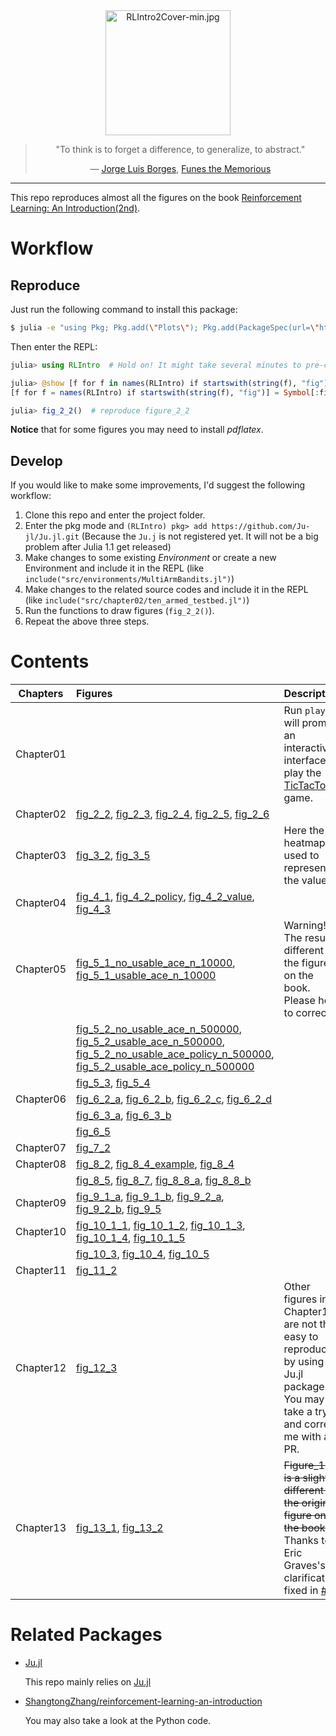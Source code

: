 <div align="center"> 
<a href="http://incompleteideas.net/book/the-book-2nd.html">
<img src="https://tianjun.me/static/site_resources/img/RLIntro2Cover-min.jpg" alt="RLIntro2Cover-min.jpg" title="RLIntro" width="200"/> 
</a>
<blockquote> 
<p> "To think is to forget a difference, to generalize, to abstract."</p>
<p>― <a href="https://en.wikipedia.org/wiki/Jorge_Luis_Borges">Jorge Luis Borges</a>, <a href="https://en.wikipedia.org/wiki/Funes_the_Memorious">Funes the Memorious</a></p>
</blockquote>
</div>

<hr>

This repo reproduces almost all the figures on the book [Reinforcement Learning: An Introduction(2nd)](http://incompleteideas.net/book/the-book-2nd.html).

# Workflow

## Reproduce

Just run the following command to install this package:

```bash
$ julia -e "using Pkg; Pkg.add(\"Plots\"); Pkg.add(PackageSpec(url=\"https://github.com/Ju-jl/Ju.jl.git\")); Pkg.add(PackageSpec(url=\"https://github.com/Ju-jl/ReinforcementLearningAnIntroduction.jl\"));"
```

Then enter the REPL:

```julia
julia> using RLIntro  # Hold on! It might take several minutes to pre-compile

julia> @show [f for f in names(RLIntro) if startswith(string(f), "fig")];  # list all the functions to reproduce corresponding figures
[f for f = names(RLIntro) if startswith(string(f), "fig")] = Symbol[:fig_10_1, :fig_10_2, :fig_10_3, :fig_10_4, :fig_10_5, :fig_11_2, :fig_12_3, :fig_13_1, :fig_13_2, :fig_2_1, :fig_2_2, :fig_2_3, :fig_2_4, :fig_2_5, :fig_2_6, :fig_3_2, :fig_3_5, :fig_4_1, :fig_4_2, :fig_4_3, :fig_5_1, :fig_5_2, :fig_5_3, :fig_5_4, :fig_6_2_a, :fig_6_2_b, :fig_6_2_c, :fig_6_2_d, :fig_6_3_a, :fig_6_3_b, :fig_6_5, :fig_7_2, :fig_8_2, :fig_8_4, :fig_8_4_example, :fig_8_5, :fig_8_7, :fig_8_8, :fig_9_1, :fig_9_10, :fig_9_2_a, :fig_9_2_b, :fig_9_5]

julia> fig_2_2()  # reproduce figure_2_2
```

**Notice** that for some figures you may need to install *pdflatex*.

## Develop

If you would like to make some improvements, I'd suggest the following workflow:

1. Clone this repo and enter the project folder.
1. Enter the pkg mode and `(RLIntro) pkg> add https://github.com/Ju-jl/Ju.jl.git` (Because the `Ju.j` is not registered yet. It will not be a big problem after Julia 1.1 get released)
1. Make changes to some existing *Environment* or create a new Environment and include it in the REPL (like `include("src/environments/MultiArmBandits.jl")`)
1. Make changes to the related source codes and include it in the REPL (like `include("src/chapter02/ten_armed_testbed.jl")`)
1. Run the functions to draw figures (`fig_2_2()`).
1. Repeat the above three steps.

# Contents

| Chapters | Figures | Description |
|---|:--      | :-- |
| Chapter01 |  | Run `play()` will prompt an interactive interface to play the [TicTacToe](https://en.wikipedia.org/wiki/Tic-tac-toe) game. |
| Chapter02 | [fig_2_2](https://raw.githubusercontent.com/Ju-jl/ReinforcementLearningAnIntroduction.jl/master/docs/src/assets/figures/figure_2_2.png), [fig_2_3](https://raw.githubusercontent.com/Ju-jl/ReinforcementLearningAnIntroduction.jl/master/docs/src/assets/figures/figure_2_3.png), [fig_2_4](https://raw.githubusercontent.com/Ju-jl/ReinforcementLearningAnIntroduction.jl/master/docs/src/assets/figures/figure_2_4.png), [fig_2_5](https://raw.githubusercontent.com/Ju-jl/ReinforcementLearningAnIntroduction.jl/master/docs/src/assets/figures/figure_2_5.png), [fig_2_6](https://raw.githubusercontent.com/Ju-jl/ReinforcementLearningAnIntroduction.jl/master/docs/src/assets/figures/figure_2_6.png) | |
| Chapter03 | [fig_3_2](https://raw.githubusercontent.com/Ju-jl/ReinforcementLearningAnIntroduction.jl/master/docs/src/assets/figures/figure_3_2.png), [fig_3_5](https://raw.githubusercontent.com/Ju-jl/ReinforcementLearningAnIntroduction.jl/master/docs/src/assets/figures/figure_3_5.png)| Here the heatmap is used to represent the value|
| Chapter04 | [fig_4_1](https://raw.githubusercontent.com/Ju-jl/ReinforcementLearningAnIntroduction.jl/master/docs/src/assets/figures/figure_4_1.png), [fig_4_2_policy](https://raw.githubusercontent.com/Ju-jl/ReinforcementLearningAnIntroduction.jl/master/docs/src/assets/figures/figure_4_2_policy.png), [fig_4_2_value](https://raw.githubusercontent.com/Ju-jl/ReinforcementLearningAnIntroduction.jl/master/docs/src/assets/figures/figure_4_2_value.png), [fig_4_3](https://raw.githubusercontent.com/Ju-jl/ReinforcementLearningAnIntroduction.jl/master/docs/src/assets/figures/figure_4_3.png)| |
| Chapter05 | [fig_5_1_no_usable_ace_n_10000](https://raw.githubusercontent.com/Ju-jl/ReinforcementLearningAnIntroduction.jl/master/docs/src/assets/figures/figure_5_1_no_usable_ace_n_10000.png), [fig_5_1_usable_ace_n_10000](https://raw.githubusercontent.com/Ju-jl/ReinforcementLearningAnIntroduction.jl/master/docs/src/assets/figures/figure_5_1_usable_ace_n_10000.png) | Warning!!! The result is different to the figures on the book. Please help to correct it.|
| | [fig_5_2_no_usable_ace_n_500000](https://raw.githubusercontent.com/Ju-jl/ReinforcementLearningAnIntroduction.jl/master/docs/src/assets/figures/figure_5_2_no_usable_ace_n_500000.png), [fig_5_2_usable_ace_n_500000](https://raw.githubusercontent.com/Ju-jl/ReinforcementLearningAnIntroduction.jl/master/docs/src/assets/figures/figure_5_2_usable_ace_n_500000.png), [fig_5_2_no_usable_ace_policy_n_500000](https://raw.githubusercontent.com/Ju-jl/ReinforcementLearningAnIntroduction.jl/master/docs/src/assets/figures/figure_5_2_no_usable_ace_policy_n_500000.png), [fig_5_2_usable_ace_policy_n_500000](https://raw.githubusercontent.com/Ju-jl/ReinforcementLearningAnIntroduction.jl/master/docs/src/assets/figures/figure_5_2_usable_ace_policy_n_500000.png) | |
| | [fig_5_3](https://raw.githubusercontent.com/Ju-jl/ReinforcementLearningAnIntroduction.jl/master/docs/src/assets/figures/figure_5_3.png), [fig_5_4](https://raw.githubusercontent.com/Ju-jl/ReinforcementLearningAnIntroduction.jl/master/docs/src/assets/figures/figure_5_4.png)| |
| Chapter06 | [fig_6_2_a](https://raw.githubusercontent.com/Ju-jl/ReinforcementLearningAnIntroduction.jl/master/docs/src/assets/figures/figure_6_2_a.png), [fig_6_2_b](https://raw.githubusercontent.com/Ju-jl/ReinforcementLearningAnIntroduction.jl/master/docs/src/assets/figures/figure_6_2_b.png), [fig_6_2_c](https://raw.githubusercontent.com/Ju-jl/ReinforcementLearningAnIntroduction.jl/master/docs/src/assets/figures/figure_6_2_c.png), [fig_6_2_d](https://raw.githubusercontent.com/Ju-jl/ReinforcementLearningAnIntroduction.jl/master/docs/src/assets/figures/figure_6_2_d.png) | |
| | [fig_6_3_a](https://raw.githubusercontent.com/Ju-jl/ReinforcementLearningAnIntroduction.jl/master/docs/src/assets/figures/figure_6_3_a.png), [fig_6_3_b](https://raw.githubusercontent.com/Ju-jl/ReinforcementLearningAnIntroduction.jl/master/docs/src/assets/figures/figure_6_3_b.png) | |
| | [fig_6_5](https://raw.githubusercontent.com/Ju-jl/ReinforcementLearningAnIntroduction.jl/master/docs/src/assets/figures/figure_6_5.png) | |
| Chapter07 | [fig_7_2](https://raw.githubusercontent.com/Ju-jl/ReinforcementLearningAnIntroduction.jl/master/docs/src/assets/figures/figure_7_2.png) | |
| Chapter08 | [fig_8_2](https://raw.githubusercontent.com/Ju-jl/ReinforcementLearningAnIntroduction.jl/master/docs/src/assets/figures/figure_8_2.png), [fig_8_4_example](https://raw.githubusercontent.com/Ju-jl/ReinforcementLearningAnIntroduction.jl/master/docs/src/assets/figures/figure_8_4_example.png), [fig_8_4](https://raw.githubusercontent.com/Ju-jl/ReinforcementLearningAnIntroduction.jl/master/docs/src/assets/figures/figure_8_4.png) | |
| | [fig_8_5](https://raw.githubusercontent.com/Ju-jl/ReinforcementLearningAnIntroduction.jl/master/docs/src/assets/figures/figure_8_5.png), [fig_8_7](https://raw.githubusercontent.com/Ju-jl/ReinforcementLearningAnIntroduction.jl/master/docs/src/assets/figures/figure_8_7.png), [fig_8_8_a](https://raw.githubusercontent.com/Ju-jl/ReinforcementLearningAnIntroduction.jl/master/docs/src/assets/figures/figure_8_8_a.png), [fig_8_8_b](https://raw.githubusercontent.com/Ju-jl/ReinforcementLearningAnIntroduction.jl/master/docs/src/assets/figures/figure_8_8_b.png) | |
| Chapter09 | [fig_9_1_a](https://raw.githubusercontent.com/Ju-jl/ReinforcementLearningAnIntroduction.jl/master/docs/src/assets/figures/figure_9_1_a.png), [fig_9_1_b](https://raw.githubusercontent.com/Ju-jl/ReinforcementLearningAnIntroduction.jl/master/docs/src/assets/figures/figure_9_1_b.png), [fig_9_2_a](https://raw.githubusercontent.com/Ju-jl/ReinforcementLearningAnIntroduction.jl/master/docs/src/assets/figures/figure_9_2_a.png), [fig_9_2_b](https://raw.githubusercontent.com/Ju-jl/ReinforcementLearningAnIntroduction.jl/master/docs/src/assets/figures/figure_9_2_b.png), [fig_9_5](https://raw.githubusercontent.com/Ju-jl/ReinforcementLearningAnIntroduction.jl/master/docs/src/assets/figures/figure_9_5.png)| |
| Chapter10 | [fig_10_1_1](https://raw.githubusercontent.com/Ju-jl/ReinforcementLearningAnIntroduction.jl/master/docs/src/assets/figures/figure_10_1_1.png), [fig_10_1_2](https://raw.githubusercontent.com/Ju-jl/ReinforcementLearningAnIntroduction.jl/master/docs/src/assets/figures/figure_10_1_2.png), [fig_10_1_3](https://raw.githubusercontent.com/Ju-jl/ReinforcementLearningAnIntroduction.jl/master/docs/src/assets/figures/figure_10_1_3.png), [fig_10_1_4](https://raw.githubusercontent.com/Ju-jl/ReinforcementLearningAnIntroduction.jl/master/docs/src/assets/figures/figure_10_1_4.png), [fig_10_1_5](https://raw.githubusercontent.com/Ju-jl/ReinforcementLearningAnIntroduction.jl/master/docs/src/assets/figures/figure_10_1_5.png) | |
| | [fig_10_3](https://raw.githubusercontent.com/Ju-jl/ReinforcementLearningAnIntroduction.jl/master/docs/src/assets/figures/figure_10_3.png), [fig_10_4](https://raw.githubusercontent.com/Ju-jl/ReinforcementLearningAnIntroduction.jl/master/docs/src/assets/figures/figure_10_4.png), [fig_10_5](https://raw.githubusercontent.com/Ju-jl/ReinforcementLearningAnIntroduction.jl/master/docs/src/assets/figures/figure_10_5.png)| |
|Chapter11 | [fig_11_2](https://raw.githubusercontent.com/Ju-jl/ReinforcementLearningAnIntroduction.jl/master/docs/src/assets/figures/figure_11_2.png) | |
|Chapter12 | [fig_12_3](https://raw.githubusercontent.com/Ju-jl/ReinforcementLearningAnIntroduction.jl/master/docs/src/assets/figures/figure_12_3.png)| Other figures in Chapter12 are not that easy to reproduce by using the Ju.jl package. You may take a try and correct me with a PR.|
| Chapter13 | [fig_13_1](https://raw.githubusercontent.com/Ju-jl/ReinforcementLearningAnIntroduction.jl/master/docs/src/assets/figures/figure_13_1.png), [fig_13_2](https://raw.githubusercontent.com/Ju-jl/ReinforcementLearningAnIntroduction.jl/master/docs/src/assets/figures/figure_13_2.png) | ~~Figure_13_2 is a slightly different to the original figure on the book.~~ Thanks to Eric Graves's clarification, fixed in [#3](https://github.com/Ju-jl/ReinforcementLearningAnIntroduction.jl/pull/3)|

# Related Packages

- [Ju.jl](https://github.com/Ju-jl/Ju.jl)

    This repo mainly relies on [Ju.jl](https://github.com/Ju-jl/Ju.jl)
- [ShangtongZhang/reinforcement-learning-an-introduction](https://github.com/ShangtongZhang/reinforcement-learning-an-introduction)

    You may also take a look at the Python code.